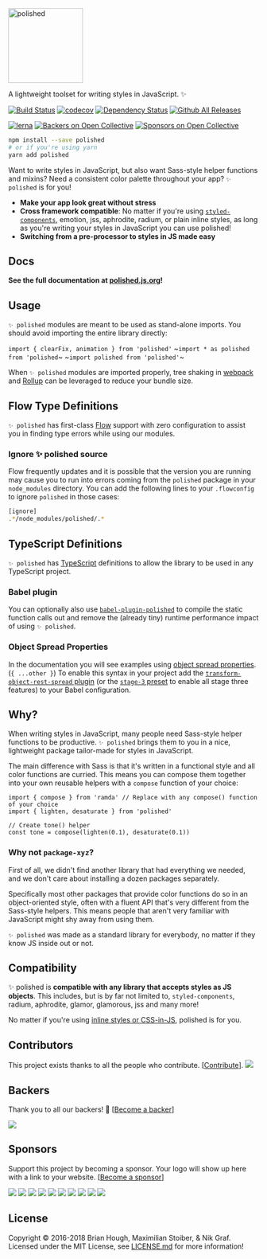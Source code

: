 <a href="https://github.com/styled-components/polished">
  <img alt="polished" src="https://raw.githubusercontent.com/styled-components/brand/master/polished.png" height="150px" />
</a>
<br />

A lightweight toolset for writing styles in JavaScript. ✨

[![Build Status](https://travis-ci.org/styled-components/polished.svg?branch=master)](https://travis-ci.org/styled-components/polished)
[![codecov](https://codecov.io/gh/styled-components/polished/branch/master/graph/badge.svg)](https://codecov.io/gh/styled-components/polished)
[![Dependency Status](https://david-dm.org/styled-components/polished/status.svg)](https://david-dm.org/styled-components/polished)
[![Github All Releases](https://img.shields.io/npm/dm/polished.svg)](https://npmcharts.com/compare/polished)

[![lerna](https://img.shields.io/badge/maintained%20with-lerna-cc00ff.svg)](https://lernajs.io/)
[![Backers on Open Collective](https://opencollective.com/polished/backers/badge.svg)](#backers)
[![Sponsors on Open Collective](https://opencollective.com/polished/sponsors/badge.svg)](#sponsors)

```sh
npm install --save polished
# or if you're using yarn
yarn add polished
```

Want to write styles in JavaScript, but also want Sass-style helper functions and mixins? Need a consistent color palette throughout your app? `✨ polished` is for you!

- **Make your app look great without stress**
- **Cross framework compatible**: No matter if you're using [`styled-components`](https://github.com/styled-components/styled-components), emotion, jss, aphrodite, radium, or plain inline styles, as long as you're writing your styles in JavaScript you can use polished!
- **Switching from a pre-processor to styles in JS made easy**

## Docs

**See the full documentation at [polished.js.org](http://polished.js.org/docs)!**

## Usage

`✨ polished` modules are meant to be used as stand-alone imports. You should avoid importing the entire library directly:

`import { clearFix, animation } from 'polished'`
~`import * as polished from 'polished`~
~`import polished from 'polished'`~

When `✨ polished` modules are imported properly, tree shaking in [webpack](https://webpack.js.org/guides/tree-shaking/) and [Rollup](https://github.com/rollup/rollup#tree-shaking) can be leveraged to reduce your bundle size.

## Flow Type Definitions

`✨ polished` has first-class [Flow](https://flow.org/) support with zero configuration to assist you in finding type errors while using our modules.

### Ignore ✨ polished source

Flow frequently updates and it is possible that the version you are running may cause you to run into errors coming from the `polished` package in your `node_modules` directory. You can add the following lines to your `.flowconfig` to ignore `polished` in those cases:

```bash
[ignore]
.*/node_modules/polished/.*
```

## TypeScript Definitions

`✨ polished` has [TypeScript](https://www.typescriptlang.org/) definitions to allow the library to be used in any TypeScript project.

### Babel plugin

You can optionally also use [`babel-plugin-polished`](https://github.com/styled-components/babel-plugin-polished) to compile the static function calls out and remove the (already tiny) runtime performance impact of using `✨ polished`.

### Object Spread Properties

In the documentation you will see examples using [object spread properties](https://github.com/tc39/proposal-object-rest-spread). (`{ ...other }`) To enable this syntax in your project add the [`transform-object-rest-spread` plugin](https://www.npmjs.com/package/babel-plugin-transform-object-rest-spread) (or the [`stage-3` preset](https://babeljs.io/docs/plugins/preset-stage-3/) to enable all stage three features) to your Babel configuration.

## Why?

When writing styles in JavaScript, many people need Sass-style helper functions to be productive. `✨ polished` brings them to you in a nice, lightweight package tailor-made for styles in JavaScript.

The main difference with Sass is that it's written in a functional style and all color functions are curried. This means you can compose them together into your own reusable helpers with a `compose` function of your choice:

```JS
import { compose } from 'ramda' // Replace with any compose() function of your choice
import { lighten, desaturate } from 'polished'

// Create tone() helper
const tone = compose(lighten(0.1), desaturate(0.1))
```

### Why not `package-xyz`?

First of all, we didn't find another library that had everything we needed, and we don't care about installing a dozen packages separately.

Specifically most other packages that provide color functions do so in an object-oriented style, often with a fluent API that's very different from the Sass-style helpers. This means people that aren't very familiar with JavaScript might shy away from using them.

`✨ polished` was made as a standard library for everybody, no matter if they know JS inside out or not.

## Compatibility

✨ polished is **compatible with any library that accepts styles as JS objects**. This includes, but is by far not limited to, `styled-components`, radium, aphrodite, glamor, glamorous, jss and many more!

No matter if you're using [inline styles or CSS-in-JS](http://mxstbr.blog/2016/11/inline-styles-vs-css-in-js/), polished is for you.

## Contributors

This project exists thanks to all the people who contribute. [[Contribute](CONTRIBUTING.md)].
<a href="https://github.com/styled-components/polished/graphs/contributors"><img src="https://opencollective.com/polished/contributors.svg?width=890&button=false" /></a>


## Backers

Thank you to all our backers! 🙏 [[Become a backer](https://opencollective.com/polished#backer)]

<a href="https://opencollective.com/polished#backers" target="_blank"><img src="https://opencollective.com/polished/backers.svg?width=890"></a>


## Sponsors

Support this project by becoming a sponsor. Your logo will show up here with a link to your website. [[Become a sponsor](https://opencollective.com/polished#sponsor)]

<a href="https://opencollective.com/polished/sponsor/0/website" target="_blank"><img src="https://opencollective.com/polished/sponsor/0/avatar.svg"></a>
<a href="https://opencollective.com/polished/sponsor/1/website" target="_blank"><img src="https://opencollective.com/polished/sponsor/1/avatar.svg"></a>
<a href="https://opencollective.com/polished/sponsor/2/website" target="_blank"><img src="https://opencollective.com/polished/sponsor/2/avatar.svg"></a>
<a href="https://opencollective.com/polished/sponsor/3/website" target="_blank"><img src="https://opencollective.com/polished/sponsor/3/avatar.svg"></a>
<a href="https://opencollective.com/polished/sponsor/4/website" target="_blank"><img src="https://opencollective.com/polished/sponsor/4/avatar.svg"></a>
<a href="https://opencollective.com/polished/sponsor/5/website" target="_blank"><img src="https://opencollective.com/polished/sponsor/5/avatar.svg"></a>
<a href="https://opencollective.com/polished/sponsor/6/website" target="_blank"><img src="https://opencollective.com/polished/sponsor/6/avatar.svg"></a>
<a href="https://opencollective.com/polished/sponsor/7/website" target="_blank"><img src="https://opencollective.com/polished/sponsor/7/avatar.svg"></a>
<a href="https://opencollective.com/polished/sponsor/8/website" target="_blank"><img src="https://opencollective.com/polished/sponsor/8/avatar.svg"></a>
<a href="https://opencollective.com/polished/sponsor/9/website" target="_blank"><img src="https://opencollective.com/polished/sponsor/9/avatar.svg"></a>



## License

Copyright © 2016-2018 Brian Hough, Maximilian Stoiber, & Nik Graf. Licensed under the MIT License, see [LICENSE.md](LICENSE.md) for more information!
